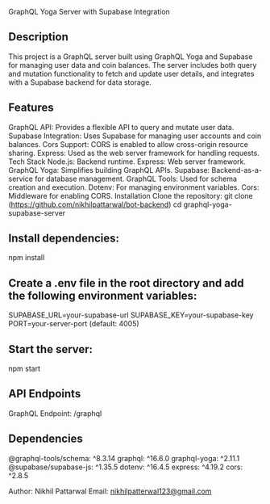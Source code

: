 GraphQL Yoga Server with Supabase Integration


## Description
This project is a GraphQL server built using GraphQL Yoga and Supabase for managing user data and coin balances. The server includes both query and mutation functionality to fetch and update user details, and integrates with a Supabase backend for data storage.

## Features
GraphQL API: Provides a flexible API to query and mutate user data.
Supabase Integration: Uses Supabase for managing user accounts and coin balances.
Cors Support: CORS is enabled to allow cross-origin resource sharing.
Express: Used as the web server framework for handling requests.
Tech Stack
Node.js: Backend runtime.
Express: Web server framework.
GraphQL Yoga: Simplifies building GraphQL APIs.
Supabase: Backend-as-a-service for database management.
GraphQL Tools: Used for schema creation and execution.
Dotenv: For managing environment variables.
Cors: Middleware for enabling CORS.
Installation
Clone the repository:
git clone (https://github.com/nikhilpattarwal/bot-backend)
cd graphql-yoga-supabase-server

## Install dependencies:
npm install

## Create a .env file in the root directory and add the following environment variables:
SUPABASE_URL=your-supabase-url
SUPABASE_KEY=your-supabase-key
PORT=your-server-port (default: 4005)

## Start the server:
npm start

## API Endpoints
GraphQL Endpoint: /graphql

## Dependencies
@graphql-tools/schema: ^8.3.14
graphql: ^16.6.0
graphql-yoga: ^2.11.1
@supabase/supabase-js: ^1.35.5
dotenv: ^16.4.5
express: ^4.19.2
cors: ^2.8.5

Author: Nikhil Pattarwal
Email: nikhilpatterwal123@gmail.com
